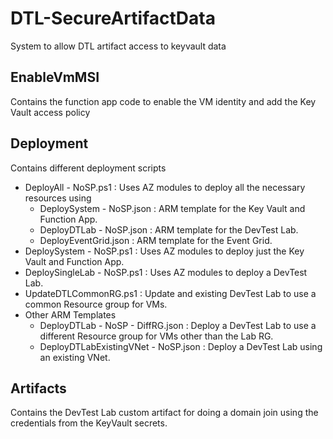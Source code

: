 # DTL-SecureArtifactData
System to allow DTL artifact access to keyvault data

## EnableVmMSI
Contains the function app code to enable the VM identity and add the Key Vault access policy

## Deployment
Contains different deployment scripts
- DeployAll - NoSP.ps1 : Uses AZ modules to deploy all the necessary resources using
    - DeploySystem - NoSP.json : ARM template for the Key Vault and Function App.
    - DeployDTLab - NoSP.json : ARM template for the DevTest Lab.
    - DeployEventGrid.json : ARM template for the Event Grid.
- DeploySystem - NoSP.ps1 : Uses AZ modules to deploy just the Key Vault and Function App.
- DeploySingleLab - NoSP.ps1 : Uses AZ modules to deploy a DevTest Lab.
- UpdateDTLCommonRG.ps1 : Update and existing DevTest Lab to use a common Resource group for VMs.
- Other ARM Templates
    - DeployDTLab - NoSP - DiffRG.json : Deploy a DevTest Lab to use a different Resource group for VMs other than the Lab RG.
    - DeployDTLabExistingVNet - NoSP.json : Deploy a DevTest Lab using an existing VNet.

## Artifacts
Contains the DevTest Lab custom artifact for doing a domain join using the credentials from the KeyVault secrets.
